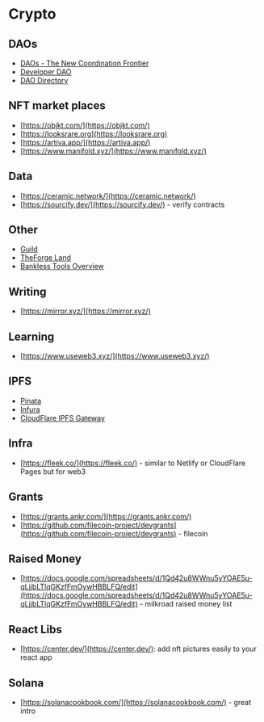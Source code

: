 # Crypto

## DAOs

- [DAOs - The New Coordination Frontier](https://docs.google.com/presentation/d/1fLJvPOvibcCUpJ9ES44_cdoX5Hb7LpDaloGWz5FbUEM/edit#slide=id.gec41538503_0_399)
- [Developer DAO](https://www.developerdao.com/)
- [DAO Directory](https://directory.superdao.co/)

## NFT market places

- [https://objkt.com/](https://objkt.com/)
- [https://looksrare.org](https://looksrare.org)
- [https://artiva.app/](https://artiva.app/)
- [https://www.manifold.xyz/](https://www.manifold.xyz/)

## Data

- [https://ceramic.network/](https://ceramic.network/)
- [https://sourcify.dev/](https://sourcify.dev/) - verify contracts

## Other

- [Guild](https://alpha.guild.xyz/)
- [TheForge Land](https://www.theforge.land/)
- [Bankless Tools Overview](https://metaversal.banklesshq.com/p/tools-for-nft-summer-?r=2d5aw)

## Writing

- [https://mirror.xyz/](https://mirror.xyz/)

## Learning

- [https://www.useweb3.xyz/](https://www.useweb3.xyz/)

## IPFS

- [Pinata](https://www.pinata.cloud/)
- [Infura](https://infura.io/)
- [CloudFlare IPFS Gateway](https://developers.cloudflare.com/distributed-web/ipfs-gateway)

## Infra

- [https://fleek.co/](https://fleek.co/) - similar to Netlify or CloudFlare Pages but for web3

## Grants

- [https://grants.ankr.com/](https://grants.ankr.com/)
- [https://github.com/filecoin-project/devgrants](https://github.com/filecoin-project/devgrants) - filecoin

## Raised Money

- [https://docs.google.com/spreadsheets/d/1Qd42u8WWnu5yYOAE5u-qLjjbLTlqGKzfFmOywHBBLFQ/edit](https://docs.google.com/spreadsheets/d/1Qd42u8WWnu5yYOAE5u-qLjjbLTlqGKzfFmOywHBBLFQ/edit) - milkroad raised money list

## React Libs

- [https://center.dev/](https://center.dev/): add nft pictures easily to your react app

## Solana

- [https://solanacookbook.com/](https://solanacookbook.com/) - great intro
